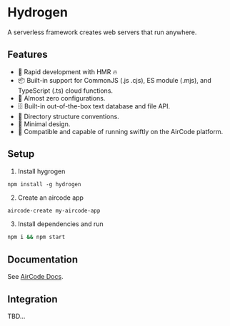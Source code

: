 # Hydrogen

A serverless framework creates web servers that run anywhere. 

## Features

- 🐇 Rapid development with HMR 🔥
- 📦 Built-in support for CommonJS (.js .cjs), ES module (.mjs), and TypeScript (.ts) cloud functions.
- 🧸 Almost zero configurations.
- 🗄️ Built-in out-of-the-box text database and file API.
- 📁 Directory structure conventions.
- 🤏 Minimal design.
- 🧊 Compatible and capable of running swiftly on the AirCode platform.

## Setup

1. Install hygrogen

```
npm install -g hydrogen
```

2. Create an aircode app

```bash
aircode-create my-aircode-app
```

3. Install dependencies and run

```bash
npm i && npm start
```

## Documentation

See [AirCode Docs](https://docs-cn.aircode.io/).

## Integration

TBD...
